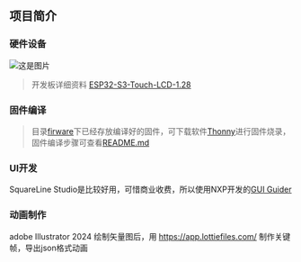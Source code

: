 ## 项目简介

### 硬件设备
![这是图片](https://www.waveshare.net/photo/development-board/ESP32-S3-Touch-LCD-1.28-B/ESP32-S3-Touch-LCD-1.28-B-1.jpg)
> 开发板详细资料 [ESP32-S3-Touch-LCD-1.28](https://www.waveshare.net/wiki/ESP32-S3-Touch-LCD-1.28)
### 固件编译
> 目录[firware](./fireware)下已经存放编译好的固件，可下载软件[Thonny](https://objects.githubusercontent.com/github-production-release-asset-2e65be/163728962/ac488763-b0bb-4412-9dec-757bde673849?X-Amz-Algorithm=AWS4-HMAC-SHA256&X-Amz-Credential=releaseassetproduction%2F20240531%2Fus-east-1%2Fs3%2Faws4_request&X-Amz-Date=20240531T100214Z&X-Amz-Expires=300&X-Amz-Signature=4bdeef57906a6cdbc2b380348c2df3219d4b4620098a0d72873a712a3b0679ac&X-Amz-SignedHeaders=host&actor_id=69035246&key_id=0&repo_id=163728962&response-content-disposition=attachment%3B%20filename%3Dthonny-4.1.4.exe&response-content-type=application%2Foctet-stream)进行固件烧录，固件编译步骤可查看[README.md](./fireware/README.md)

### UI开发
SquareLine Studio是比较好用，可惜商业收费，所以使用NXP开发的[GUI Guider](https://www.nxp.com/webapp/sps/download/preDownload.jsp)
### 动画制作
adobe Illustrator 2024 绘制矢量图后，用 https://app.lottiefiles.com/ 制作关键帧，导出json格式动画